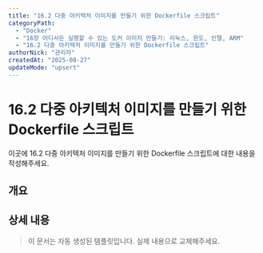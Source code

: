 ```yaml
---
title: "16.2 다중 아키텍처 이미지를 만들기 위한 Dockerfile 스크립트"
categoryPath:
  - "Docker"
  - "16장 어디서든 실행할 수 있는 도커 이미지 만들기: 리눅스, 윈도, 인텔, ARM"
  - "16.2 다중 아키텍처 이미지를 만들기 위한 Dockerfile 스크립트"
authorNick: "관리자"
createdAt: "2025-08-27"
updateMode: "upsert"
---
```


# 16.2 다중 아키텍처 이미지를 만들기 위한 Dockerfile 스크립트

이곳에 16.2 다중 아키텍처 이미지를 만들기 위한 Dockerfile 스크립트에 대한 내용을 작성해주세요.

## 개요

<!-- 내용을 작성해주세요 -->

## 상세 내용

<!-- 내용을 작성해주세요 -->

> 이 문서는 자동 생성된 템플릿입니다. 실제 내용으로 교체해주세요.
